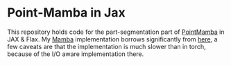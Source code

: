 # Point-Mamba in Jax

This repository holds code for the part-segmentation part of [PointMamba](https://github.com/LMD0311/PointMamba) in JAX & Flax. My [Mamba](https://arxiv.org/abs/2312.00752) implementation borrows significantly from [here](https://github.com/radarFudan/mamba-minimal-jax), a few caveats are that the implementation is much slower than in torch, because of the I/O aware implementation there.
